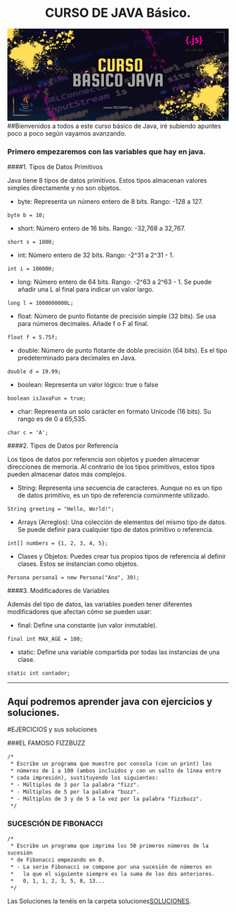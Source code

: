# <center> CURSO DE JAVA Básico. </center>
![curso java](./Media_Java/CURSO.png)
<br>
##Bienvenidos a todos a este curso básico de Java, iré subiendo apuntes poco a poco según vayamos avanzando.
### Primero empezaremos con las variables que hay en java.

####1. Tipos de Datos Primitivos

Java tiene 8 tipos de datos primitivos. Estos tipos almacenan valores simples directamente y no son objetos.<br>
- byte: Representa un número entero de 8 bits. Rango: -128 a 127. 
```
byte b = 10;
```
- short: Número entero de 16 bits. Rango: -32,768 a 32,767.
```
short s = 1000;
```
- int: Número entero de 32 bits. Rango: -2^31 a 2^31 - 1.
```
int i = 100000;
```
- long: Número entero de 64 bits. Rango: -2^63 a 2^63 - 1. Se puede añadir una L al final para indicar un valor largo.
```
long l = 1000000000L;
```
- float: Número de punto flotante de precisión simple (32 bits). Se usa para números decimales. Añade f o F al final.
```
float f = 5.75f;
```
- double: Número de punto flotante de doble precisión (64 bits). Es el tipo predeterminado para decimales en Java.
```
double d = 19.99;
```
- boolean: Representa un valor lógico: true o false
```
boolean isJavaFun = true;
```
- char: Representa un solo carácter en formato Unicode (16 bits). Su rango es de 0 a 65,535.
```
char c = 'A';
```

####2. Tipos de Datos por Referencia

Los tipos de datos por referencia son objetos y pueden almacenar direcciones de memoria. Al contrario de los tipos primitivos, estos tipos pueden almacenar datos más complejos.

- String: Representa una secuencia de caracteres. Aunque no es un tipo de datos primitivo, es un tipo de referencia comúnmente utilizado.
```
String greeting = "Hello, World!";
```
- Arrays (Arreglos): Una colección de elementos del mismo tipo de datos. Se puede definir para cualquier tipo de datos primitivo o referencia.
```
int[] numbers = {1, 2, 3, 4, 5};
```
- Clases y Objetos: Puedes crear tus propios tipos de referencia al definir clases. Estos se instancian como objetos.
```
Persona persona1 = new Persona("Ana", 30);
```

####3. Modificadores de Variables

Además del tipo de datos, las variables pueden tener diferentes modificadores que afectan cómo se pueden usar:

- final: Define una constante (un valor inmutable).
```
final int MAX_AGE = 100;
```
- static: Define una variable compartida por todas las instancias de una clase.
```
static int contador;
```



----------------------------------------------------------------------------------------------------------------------------------------------------------------------
## Aquí podremos aprender java con ejercicios y soluciones.




#EJERCICIOS y sus soluciones

###EL FAMOSO FIZZBUZZ<br>
```
/*
 * Escribe un programa que muestre por consola (con un print) los
 * números de 1 a 100 (ambos incluidos y con un salto de línea entre
 * cada impresión), sustituyendo los siguientes:
 * - Múltiplos de 3 por la palabra "fizz".
 * - Múltiplos de 5 por la palabra "buzz".
 * - Múltiplos de 3 y de 5 a la vez por la palabra "fizzbuzz".
 */
```

### SUCESCIÓN DE FIBONACCI
```
/*
 * Escribe un programa que imprima los 50 primeros números de la sucesión
 * de Fibonacci empezando en 0.
 * - La serie Fibonacci se compone por una sucesión de números en
 *   la que el siguiente siempre es la suma de los dos anteriores.
 *   0, 1, 1, 2, 3, 5, 8, 13...
 */
```

  Las Soluciones la tenéis en la carpeta soluciones[SOLUCIONES](https://github.com/tecxion/Curso-Java/tree/main/Soluciones).
